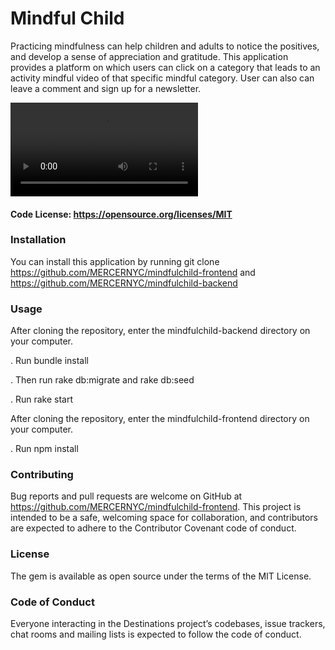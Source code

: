 # Mindful Child 

Practicing mindfulness can help children and adults to notice the positives, and develop a sense of appreciation and gratitude. This application provides a platform on which users can click on a category that leads to an activity mindful video of that specific mindful category. User can also can leave a comment and sign up for a newsletter. 


![gif](mindful.mp4)


#### Code License: https://opensource.org/licenses/MIT

### Installation

You can install this application by running git clone https://github.com/MERCERNYC/mindfulchild-frontend and https://github.com/MERCERNYC/mindfulchild-backend

### Usage

After cloning the repository, enter the mindfulchild-backend directory on your computer.

   . Run bundle install

   . Then run rake db:migrate and rake db:seed
   
   . Run rake start
   
 After cloning the repository, enter the mindfulchild-frontend directory on your computer.

   . Run npm install

### Contributing

Bug reports and pull requests are welcome on GitHub at https://github.com/MERCERNYC/mindfulchild-frontend. This project is intended to be a safe, welcoming space for collaboration, and contributors are expected to adhere to the Contributor Covenant code of conduct.

### License
The gem is available as open source under the terms of the MIT License.

### Code of Conduct
Everyone interacting in the Destinations project’s codebases, issue trackers, chat rooms and mailing lists is expected to follow the code of conduct.
